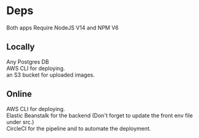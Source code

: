 # Deps

Both apps Require NodeJS V14 and NPM V6

## Locally

Any Postgres DB  
AWS CLI for deploying.  
an S3 bucket for uploaded images.

## Online

AWS CLI for deploying.  
Elastic Beanstalk for the backend (Don't forget to update the front env file under src.)  
CircleCI for the pipeline and to automate the deployment.
